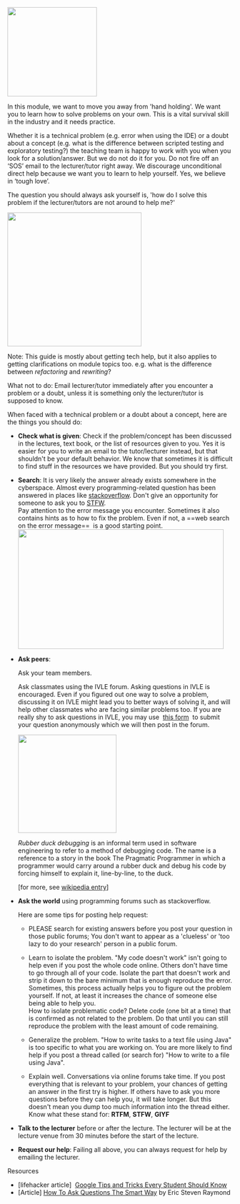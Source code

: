 <img src="{{baseUrl}}/admin/images/how to get help.png" width="200px"><br/>


In this module, we want to move you away from 'hand holding'. We want you to learn how to solve problems on your own. This is a vital survival skill in the industry and it needs practice.

Whether it is a technical problem (e.g. error when using the IDE) or a doubt about a concept (e.g. what is the difference between scripted testing and exploratory testing?) the teaching team is happy to work with you when you look for a solution/answer. But we do not do it for you. Do not fire off an ‘SOS’ email to the lecturer/tutor right away. We discourage unconditional direct help because we want you to learn to help yourself. Yes, we believe in ‘tough love’.

The question you should always ask yourself is, 'how do I solve this problem if the lecturer/tutors are not around to help me?' 

<img src="{{baseUrl}}/admin/images/the good reasons to get home early.png" width="300"/>

Note: This guide is mostly about getting tech help, but it also applies to getting clarifications on module topics too. e.g. what is the difference between _refactoring_ and _rewriting_?

What not to do: Email lecturer/tutor immediately after you encounter a problem or a doubt, unless it is something only the lecturer/tutor is supposed to know.

When faced with a technical problem or a doubt about a concept, here are the things you should do:

* **Check what is given**: Check if the problem/concept has been discussed in the lectures, text book, or the list of resources given to you. Yes it is easier for you to write an email to the tutor/lecturer instead, but that shouldn't be your default behavior. We know that sometimes it is difficult to find stuff in the resources we have provided. But you should try first.

* **Search**: It is very likely the answer already exists somewhere in the cyberspace. Almost every programming-related question has been answered in places like [stackoverflow](http://stackoverflow.com/). Don't give an opportunity for someone to ask you to [STFW](http://www.jibble.org/stfw/).  
  Pay attention to the error message you encounter. Sometimes it also contains hints as to how to fix the problem. Even if not, a ==web search on the error message==  is a good starting point.    
  <img src="{{baseUrl}}/admin/images/how to google it.png" width="460" height="268"/>

* **Ask peers**:   

  Ask your team members.   

  Ask classmates using the IVLE forum. Asking questions in IVLE is encouraged. Even if you figured out one way to solve a problem, discussing it on IVLE might lead you to better ways of solving it, and will help other classmates who are facing similar problems too. If you are really shy to ask questions in IVLE, you may use  [this form](https://docs.google.com/forms/d/1vf2TjVhASq_u1_kQEEyURE5fTeBg6iKwGQDJUxYiAmg/viewform)  to submit your question anonymously which we will then post in the forum.

  <panel header="Rubber Duck Debugging" expandable>

  <img src="{{baseUrl}}/admin/images/Rubber_duck_assisting_with_debugging.jpg" width="220"/><br/>

  _Rubber duck debugging_ is an informal term used in software engineering to refer to a method of debugging code. The name is a reference to a story in the book The Pragmatic Programmer in which a programmer would carry around a rubber duck and debug his code by forcing himself to explain it, line-by-line, to the duck.

  [for more, see [wikipedia entry](https://en.wikipedia.org/wiki/Rubber_duck_debugging)]  

    </panel><p/>

* **Ask the world** using programming forums such as stackoverflow.   

  Here are some tips for posting help request:
  * PLEASE search for existing answers before you post your question in those public forums; You don't want to appear as a 'clueless' or 'too lazy to do your research' person in a public forum.
  * Learn to isolate the problem. "My code doesn't work" isn't going to help even if you post the whole code online. Others don't have time to go through all of your code. Isolate the part that doesn't work and strip it down to the bare minimum that is enough reproduce the error. Sometimes, this process actually helps you to figure out the problem yourself. If not, at least it increases the chance of someone else being able to help you.  
    <tip-box type="tip">
    How to isolate problematic code? Delete code (one bit at a time) that is confirmed as not related to the problem. Do that until you can still reproduce the problem with the least amount of code remaining.
    </tip-box>

  * Generalize the problem. "How to write tasks to a text file using Java" is too specific to what you are working on. You are more likely to find help if you post a thread called (or search for) "How to write to a file using Java".
  * Explain well. Conversations via online forums take time. If you post everything that is relevant to your problem, your chances of getting an answer in the first try is higher. If others have to ask you more questions before they can help you, it will take longer. But this doesn't mean you dump too much information into the thread either.  
    <tip-box type="tip">Know what these stand for: **RTFM**, **STFW**, **GIYF**</tip-box>

* **Talk to the lecturer** before or after the lecture. The lecturer will be at the lecture venue from 30 minutes before the start of the lecture.

* **Request our help**: Failing all above, you can always request for help by emailing the lecturer.

Resources

* [lifehacker article]  [Google Tips and Tricks Every Student Should Know](http://lifehacker.com/google-tips-and-tricks-every-student-should-know-1508121671)
* [Article] [How To Ask Questions The Smart Way](http://catb.org/esr/faqs/smart-questions.html) by Eric Steven Raymond
